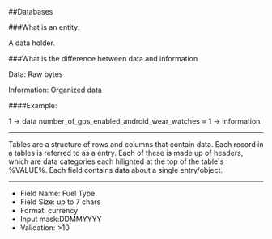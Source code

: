 ##Databases

###What is an entity:

A data holder.

###What is the difference between data and information

Data: Raw bytes

Information: Organized data

####Example:

1 -> data
number_of_gps_enabled_android_wear_watches = 1 -> information

---

Tables are a structure of rows and columns that contain data. Each record in a tables is referred to as a entry. Each of these is made up of headers, which are data categories each hilighted at the top of the table's %VALUE%. Each field contains data about a single entry/object.

---

* Field Name: Fuel Type
* Field Size: up to 7 chars
* Format: currency
* Input mask:DDMMYYYY
* Validation: >10
